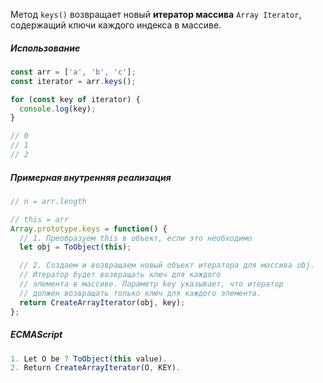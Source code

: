 Метод `keys()` возвращает новый **итератор массива** `Array Iterator`, содержащий ключи каждого индекса в массиве.

##### Использование

```js
const arr = ['a', 'b', 'c'];
const iterator = arr.keys();

for (const key of iterator) {
  console.log(key);
}

// 0
// 1
// 2
```

##### Примерная внутренняя реализация

```js
// n = arr.length

// this = arr
Array.prototype.keys = function() {
  // 1. Преобразуем this в объект, если это необходимо
  let obj = ToObject(this);

  // 2. Создаем и возвращаем новый объект итератора для массива obj. 
  // Итератор будет возвращать ключ для каждого 
  // элемента в массиве. Параметр key указывает, что итератор 
  // должен возвращать только ключ для каждого элемента.
  return CreateArrayIterator(obj, key);
};
```

##### ECMAScript

```js
1. Let O be ? ToObject(this value).
2. Return CreateArrayIterator(O, KEY).
```